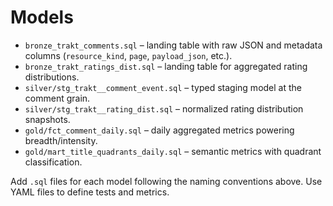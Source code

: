 # Models

* `bronze_trakt_comments.sql` – landing table with raw JSON and metadata columns (`resource_kind`, `page`, `payload_json`, etc.).
* `bronze_trakt_ratings_dist.sql` – landing table for aggregated rating distributions.
* `silver/stg_trakt__comment_event.sql` – typed staging model at the comment grain.
* `silver/stg_trakt__rating_dist.sql` – normalized rating distribution snapshots.
* `gold/fct_comment_daily.sql` – daily aggregated metrics powering breadth/intensity.
* `gold/mart_title_quadrants_daily.sql` – semantic metrics with quadrant classification.

Add `.sql` files for each model following the naming conventions above. Use YAML files to define tests and metrics.
